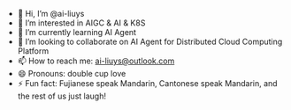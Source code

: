 - 👋 Hi, I’m @ai-liuys
- 👀 I’m interested in AIGC & AI & K8S 
- 🌱 I’m currently learning AI Agent 
- 💞️ I’m looking to collaborate on AI Agent for Distributed Cloud Computing Platform
- 📫 How to reach me: ai-liuys@outlook.com
- 😄 Pronouns: double cup love
- ⚡ Fun fact: Fujianese speak Mandarin, Cantonese speak Mandarin, and the rest of us just laugh!

<!---
ai-liuys/ai-liuys is a ✨ special ✨ repository because its `README.md` (this file) appears on your GitHub profile.
You can click the Preview link to take a look at your changes.
--->
